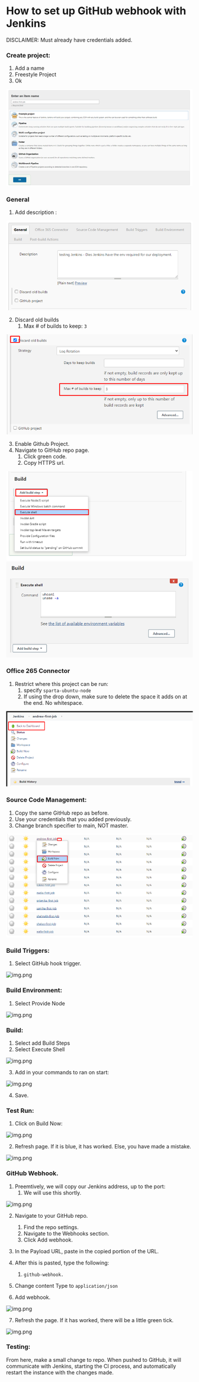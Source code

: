 # How to set up GitHub webhook with Jenkins

DISCLAIMER: Must already have credentials added.

### Create project:

1. Add a name
2. Freestyle Project
3. Ok

![img.png](images/jenkins/image.png)

### General

1. Add description :

![img.png](images/jenkins/image-1.png)

2. Discard old builds
   1. Max # of builds to keep: `3`

![img.png](images/jenkins/image-2.png)

3. Enable Github Project.
4. Navigate to GitHub repo page.
   1. Click green code.
   2. Copy HTTPS url.

![img.png](images/jenkins/image-3.png)
![img.png](images/jenkins/image-4.png)

### Office 265 Connector

1. Restrict where this project can be run:
   1. specify `sparta-ubuntu-node`
   2. If using the drop down, make sure to delete the space it adds on at the end. No whitespace.

![img.png](images/jenkins/image-5.png)

### Source Code Management:

1. Copy the same GitHub repo as before.
2. Use your credentials that you added previously.
3. Change branch specifier to main, NOT master.

![img.png](images/jenkins/image-6.png)

### Build Triggers:

1. Select GitHub hook trigger.

![img.png](images/jenkins/image-7.png)

### Build Environment:

1. Select Provide Node

![img.png](images/jenkins/image-8.png)

### Build:

1. Select add Build Steps
2. Select Execute Shell

![img.png](images/jenkins/image-9.png)

3. Add in your commands to ran on start:

![img.png](images/jenkins/image-10.png)

4. Save.

### Test Run:

1. Click on Build Now:

![img.png](images/jenkins/image-11.png)

2. Refresh page. If it is blue, it has worked. Else, you have made a mistake.

![img.png](images/jenkins/image-12.png)

### GitHub Webhook.

1. Preemtively, we will copy our Jenkins address, up to the port:
   1. We will use this shortly.

![img.png](images/jenkins/image-13.png)

2. Navigate to your GitHub repo.
   1. Find the repo settings.
   2. Navigate to the Webhooks section.
   3. Click Add webhook.

3. In the Payload URL, paste in the copied portion of the URL.
4. After this is pasted, type the following:
   1. `github-webhook.`
5. Change content Type to `application/json`
6. Add webhook.

![img.png](images/jenkins/image-14.png)

7. Refresh the page. If it has worked, there will be a little green tick.

![img.png](images/jenkins/image-15.png)

### Testing:

From here, make a small change to repo. When pushed to GitHub, it will communicate with Jenkins, starting the CI process, and automatically restart the instance with the changes made.